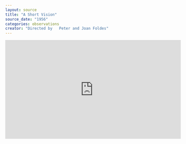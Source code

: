 ```yaml
---
layout: source
title: "A Short Vision"
source_date: "1956"
categories: observations
creator: "Directed by	Peter and Joan Foldes"
---
```

<iframe width="560" height="315" src="https://www.youtube.com/embed/BkhNED3-mnI" frameborder="0" allowfullscreen></iframe>
